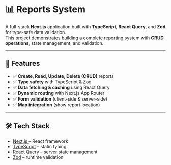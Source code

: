 # 📊 Reports System

A full-stack **Next.js** application built with **TypeScript**, **React Query**, and **Zod** for type-safe data validation.  
This project demonstrates building a complete reporting system with **CRUD operations**, state management, and validation.

---

## 🚀 Features

- ✅ **Create, Read, Update, Delete (CRUD)** reports  
- ✅ **Type safety** with TypeScript & Zod  
- ✅ **Data fetching & caching** using React Query  
- ✅ **Dynamic routing** with Next.js App Router  
- ✅ **Form validation** (client-side & server-side)  
- ✅ **Map integration** (show report location)  


---

## 🛠️ Tech Stack

- [Next.js ](https://nextjs.org/) – React framework  
- [TypeScript](https://www.typescriptlang.org/) – static typing  
- [React Query](https://tanstack.com/query) – server state management  
- [Zod](https://zod.dev/) – runtime validation  